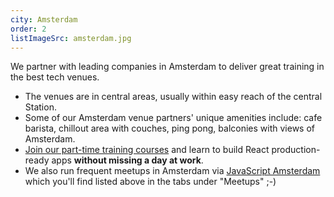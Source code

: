 ```yaml
---
city: Amsterdam
order: 2
listImageSrc: amsterdam.jpg
---
```


We partner with leading companies in Amsterdam to deliver great training in the best tech venues.

- The venues are in central areas, usually within easy reach of the central Station.
- Some of our Amsterdam venue partners' unique amenities include: cafe barista, chillout area with couches, ping pong, balconies with views of Amsterdam.
- [Join our part-time training courses](/react/training/part-time-course/amsterdam) and learn to build React production-ready apps **without missing a day at work**.
- We also run frequent meetups in Amsterdam via [JavaScript Amsterdam](https://www.meetup.com/JavaScript-Amsterdam/) which you'll find listed above in the tabs under "Meetups" ;-)

